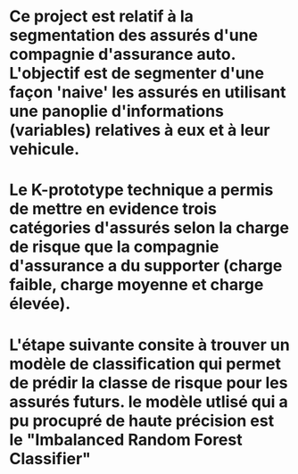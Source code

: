 # Ce project est relatif à la segmentation des assurés d'une compagnie d'assurance auto. L'objectif est de segmenter d'une façon 'naive' les assurés en utilisant une panoplie d'informations (variables) relatives à eux et à leur vehicule.
# Le K-prototype technique a permis de mettre en evidence trois catégories d'assurés selon la charge de risque que la compagnie d'assurance a du supporter (charge faible, charge moyenne et charge élevée).
# L'étape suivante consite à trouver un modèle de classification qui permet de prédir la classe de risque pour les assurés futurs. le modèle utlisé qui a pu procupré de haute précision est le "Imbalanced Random Forest Classifier"



